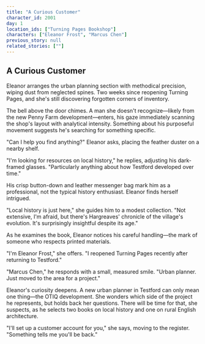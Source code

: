```yaml
---
title: "A Curious Customer"
character_id: 2001
day: 1
location_ids: ["Turning Pages Bookshop"]
characters: ["Eleanor Frost", "Marcus Chen"]
previous_story: null
related_stories: [""]
---
```


## A Curious Customer

Eleanor arranges the urban planning section with methodical precision, wiping dust from neglected spines. Two weeks since reopening Turning Pages, and she's still discovering forgotten corners of inventory.

The bell above the door chimes. A man she doesn't recognize—likely from the new Penny Farm development—enters, his gaze immediately scanning the shop's layout with analytical intensity. Something about his purposeful movement suggests he's searching for something specific.

"Can I help you find anything?" Eleanor asks, placing the feather duster on a nearby shelf.

"I'm looking for resources on local history," he replies, adjusting his dark-framed glasses. "Particularly anything about how Testford developed over time."

His crisp button-down and leather messenger bag mark him as a professional, not the typical history enthusiast. Eleanor finds herself intrigued.

"Local history is just here," she guides him to a modest collection. "Not extensive, I'm afraid, but there's Hargreaves' chronicle of the village's evolution. It's surprisingly insightful despite its age."

As he examines the book, Eleanor notices his careful handling—the mark of someone who respects printed materials.

"I'm Eleanor Frost," she offers. "I reopened Turning Pages recently after returning to Testford."

"Marcus Chen," he responds with a small, measured smile. "Urban planner. Just moved to the area for a project."

Eleanor's curiosity deepens. A new urban planner in Testford can only mean one thing—the OTIQ development. She wonders which side of the project he represents, but holds back her questions. There will be time for that, she suspects, as he selects two books on local history and one on rural English architecture.

"I'll set up a customer account for you," she says, moving to the register. "Something tells me you'll be back."
